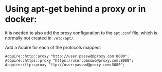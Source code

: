 # Using apt-get behind a proxy or in docker:

it is needed to also add the proxy configuration to the `apt.conf` file,
which is normally not created in: `/etc/apt/`.

Add a Aquire for each of the protocols mapped:
```
Acquire::http::proxy "http://user:passwd@proxy.com:8080";
Acquire::https::proxy "https://user:passwd@proxy.com:8080";
Acquire::ftp::proxy "ftp://user:passwd@proxy.com:8080";
```
